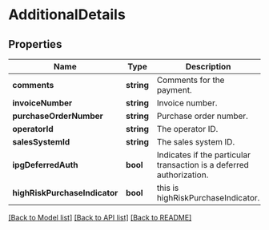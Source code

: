 # AdditionalDetails

## Properties
Name | Type | Description | Notes
------------ | ------------- | ------------- | -------------
**comments** | **string** | Comments for the payment. | [optional] 
**invoiceNumber** | **string** | Invoice number. | [optional] 
**purchaseOrderNumber** | **string** | Purchase order number. | [optional] 
**operatorId** | **string** | The operator ID. | [optional] 
**salesSystemId** | **string** | The sales system ID. | [optional] 
**ipgDeferredAuth** | **bool** | Indicates if the particular transaction is a deferred authorization. | [optional] 
**highRiskPurchaseIndicator** | **bool** | this is highRiskPurchaseIndicator. | [optional] 

[[Back to Model list]](../README.md#documentation-for-models) [[Back to API list]](../README.md#documentation-for-api-endpoints) [[Back to README]](../README.md)


